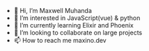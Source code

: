 - 👋 Hi, I’m Maxwell Muhanda
- 👀 I’m interested in JavaScript(vue) & python
- 🌱 I’m currently learning Elixir and Phoenix
- 💞️ I’m looking to collaborate on large projects
- 📫 How to reach me maxino.dev

<!---
Maxino22/Maxino22 is a ✨ special ✨ repository becausei store all projects that are my lifes work through my coding journey

--->
